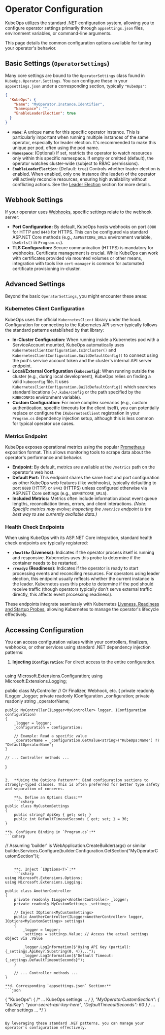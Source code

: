 # Operator Configuration

KubeOps utilizes the standard .NET configuration system, allowing you to configure operator settings primarily through `appsettings.json` files, environment variables, or command-line arguments.

This page details the common configuration options available for tuning your operator's behavior.

## Basic Settings (`OperatorSettings`)

Many core settings are bound to the `OperatorSettings` class found in `KubeOps.Operator.Settings`. You can configure these in your `appsettings.json` under a corresponding section, typically `"KubeOps"`:

```json
{
  "KubeOps": {
    "Name": "MyOperator.Instance.Identifier",
    "Namespace": "",
    "EnableLeaderElection": true
  }
}
```

*   **`Name`**: A unique name for this specific operator instance. This is particularly important when running multiple instances of the same operator, especially for leader election. It's recommended to make this unique per pod, often using the pod name.
*   **`Namespace`**: (Optional) If set, restricts the operator to watch resources only within this specific namespace. If empty or omitted (default), the operator watches cluster-wide (subject to RBAC permissions).
*   **`EnableLeaderElection`**: (Default: `true`) Controls whether leader election is enabled. When enabled, only one instance (the leader) of the operator will actively reconcile resources, ensuring high availability without conflicting actions. See the [Leader Election](./leader-election.md) section for more details.

## Webhook Settings

If your operator uses [Webhooks](./webhooks.md), specific settings relate to the webhook server:

*   **Port Configuration:** By default, KubeOps hosts webhooks on port `8080` for HTTP and `8443` for HTTPS. This can be configured via standard ASP.NET Core methods (e.g., `ASPNETCORE_URLS` environment variable, `UseUrls()` in `Program.cs`).
*   **TLS Configuration:** Secure communication (HTTPS) is mandatory for webhooks. Certificate management is crucial. While KubeOps can work with certificates provided via mounted volumes or other means, integration with tools like `cert-manager` is common for automated certificate provisioning in-cluster.

## Advanced Settings

Beyond the basic `OperatorSettings`, you might encounter these areas:

### Kubernetes Client Configuration

KubeOps uses the official `KubernetesClient` library under the hood. Configuration for connecting to the Kubernetes API server typically follows the standard patterns established by that library:

*   **In-Cluster Configuration:** When running inside a Kubernetes pod with a ServiceAccount mounted, KubeOps automatically uses `KubernetesClientConfiguration.IsInCluster()` and `KubernetesClientConfiguration.BuildDefaultConfig()` to connect using the pod's service account token and the cluster's internal API server endpoint.
*   **Local/External Configuration (`kubeconfig`):** When running outside the cluster (e.g., during local development), KubeOps relies on finding a valid `kubeconfig` file. It uses `KubernetesClientConfiguration.BuildDefaultConfig()` which searches standard locations (`~/.kube/config` or the path specified by the `KUBECONFIG` environment variable).
*   **Custom Configuration:** For more complex scenarios (e.g., custom authentication, specific timeouts for the client itself), you can potentially replace or configure the `IKubernetesClient` registration in your `Program.cs` dependency injection setup, although this is less common for typical operator use cases.

### Metrics Endpoint

KubeOps exposes operational metrics using the popular [Prometheus](https://prometheus.io/) exposition format. This allows monitoring tools to scrape data about the operator's performance and behavior.

*   **Endpoint:** By default, metrics are available at the `/metrics` path on the operator's web host.
*   **Default Port:** This endpoint shares the same host and port configuration as other KubeOps web features (like webhooks), typically defaulting to port `8080` (HTTP) or `8443` (HTTPS) unless configured otherwise via ASP.NET Core settings (e.g., `ASPNETCORE_URLS`).
*   **Included Metrics:** Metrics often include information about event queue lengths, reconciliation times, errors, and client interactions. *(Note: Specific metrics may evolve; inspecting the `/metrics` endpoint is the best way to see currently available data.)*

### Health Check Endpoints

When using KubeOps with its ASP.NET Core integration, standard health check endpoints are typically registered:

*   **`/healthz` (Liveness):** Indicates if the operator process itself is running and responsive. Kubernetes uses this probe to determine if the container needs to be restarted.
*   **`/readyz` (Readiness):** Indicates if the operator is ready to start processing events and reconciling resources. For operators using leader election, this endpoint usually reflects whether the current instance is the leader. Kubernetes uses this probe to determine if the pod should receive traffic (though operators typically don't serve external traffic directly, this affects event processing readiness).

These endpoints integrate seamlessly with Kubernetes [Liveness, Readiness and Startup Probes](https://kubernetes.io/docs/tasks/configure-pod-container/configure-liveness-readiness-startup-probes/), allowing Kubernetes to manage the operator's lifecycle effectively.

## Accessing Configuration

You can access configuration values within your controllers, finalizers, webhooks, or other services using standard .NET dependency injection patterns:

1.  **Injecting `IConfiguration`**: For direct access to the entire configuration.

    ```csharp
using Microsoft.Extensions.Configuration;
using Microsoft.Extensions.Logging;

public class MyController // Or Finalizer, Webhook, etc.
{
    private readonly ILogger<MyController> _logger;
    private readonly IConfiguration _configuration;
    private readonly string _operatorName;

    public MyController(ILogger<MyController> logger, IConfiguration configuration)
    {
        _logger = logger;
        _configuration = configuration;

        // Example: Read a specific value
        _operatorName = _configuration.GetValue<string>("KubeOps:Name") ?? "DefaultOperatorName";
    }

    // ... Controller methods ...
}
```

2.  **Using the Options Pattern**: Bind configuration sections to strongly-typed classes. This is often preferred for better type safety and separation of concerns.

    **a. Define an Options Class:**
    ```csharp
public class MyCustomSettings
{
    public string? ApiKey { get; set; }
    public int DefaultTimeoutSeconds { get; set; } = 30;
}
```

    **b. Configure Binding in `Program.cs`:**
    ```csharp
// Assuming 'builder' is WebApplication.CreateBuilder(args) or similar
builder.Services.Configure<MyCustomSettings>(builder.Configuration.GetSection("MyOperatorCustomSection"));
```

    **c. Inject `IOptions<T>`:**
    ```csharp
using Microsoft.Extensions.Options;
using Microsoft.Extensions.Logging;

public class AnotherController
{
    private readonly ILogger<AnotherController> _logger;
    private readonly MyCustomSettings _settings;

    // Inject IOptions<MyCustomSettings>
    public AnotherController(ILogger<AnotherController> logger, IOptions<MyCustomSettings> settings)
    {
        _logger = logger;
        _settings = settings.Value; // Access the actual settings object via .Value

        _logger.LogInformation($"Using API Key (partial): {_settings.ApiKey?.Substring(0, 4)}...");
        _logger.LogInformation($"Default Timeout: {_settings.DefaultTimeoutSeconds}");
    }

    // ... Controller methods ...
}
```

    **d. Corresponding `appsettings.json` Section:**
    ```json
{
  "KubeOps": { /* ... KubeOps settings ... */ },
  "MyOperatorCustomSection": {
    "ApiKey": "your-secret-api-key-here",
    "DefaultTimeoutSeconds": 60
  }
  /* ... other settings ... */
}
```

By leveraging these standard .NET patterns, you can manage your operator's configuration effectively.

